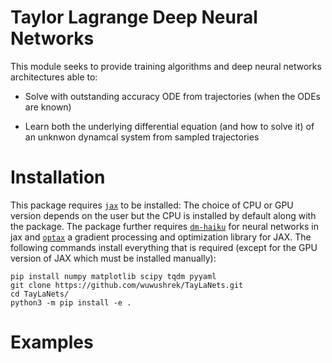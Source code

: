 # Taylor Lagrange Deep Neural Networks

This module seeks to provide training algorithms and deep neural networks architectures able to:

- Solve with outstanding accuracy ODE from trajectories (when the ODEs are known)

- Learn both the underlying differential equation (and how to solve it) of an unknwon dynamcal system from sampled trajectories


# Installation

This package requires [``jax``](https://github.com/google/jax) to be installed: The choice of CPU or GPU version depends on the user but the CPU is installed by default along with the package.
The package further requires [``dm-haiku``](https://github.com/deepmind/dm-haiku) for neural networks in jax and [``optax``](https://github.com/deepmind/optax) a gradient processing and optimization library for JAX. The following commands install everything that is required (except for the GPU version of JAX which must be installed manually):

```
pip install numpy matplotlib scipy tqdm pyyaml
git clone https://github.com/wuwushrek/TayLaNets.git
cd TayLaNets/
python3 -m pip install -e . 
```

# Examples

